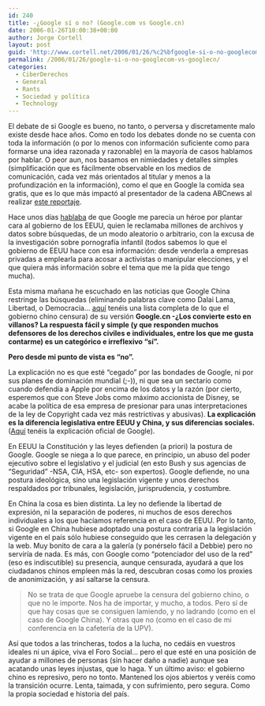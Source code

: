 ```yaml
---
id: 240
title: -¿Google sí­ o no? (Google.com vs Google.cn)
date: 2006-01-26T10:00:38+00:00
author: Jorge Cortell
layout: post
guid: 'http://www.cortell.net/2006/01/26/%c2%bfgoogle-si-o-no-googlecom-vs-googlecn/'
permalink: /2006/01/26/google-si-o-no-googlecom-vs-googlecn/
categories:
  - CiberDerechos
  - General
  - Rants
  - Sociedad y polí­tica
  - Technology
---
```

El debate de si Google es bueno, no tanto, o perversa y discretamente malo existe desde hace años. Como en todo los debates donde no se cuenta con toda la información (o por lo menos con información suficiente como para formarse una idea razonada y razonable) en la mayorí­a de casos hablamos por hablar. O peor aun, nos basamos en nimiedades y detalles simples (simplificación que es fácilmente observable en los medios de comunicación, cada vez más orientados al titular y menos a la profundización en la información), como el que en Google la comida sea gratis, que es lo que más impactó al presentador de la cadena ABCnews al realizar [este reportaje](http://abcnews.go.com/Video/playerIndex?id=1528162).

Hace unos dí­as [hablaba](http://www.cortell.net/2006/01/22/heroes-y-villanos/) de que Google me parecí­a un héroe por plantar cara al gobierno de los EEUU, quien le reclamaba millones de archivos y datos sobre búsquedas, de un modo aleatorio o arbitrario, con la excusa de la investigación sobre pornografí­a infantil (todos sabemos lo que el gobierno de EEUU hace con esa información: desde venderla a empresas privadas a emplearla para acosar a activistas o manipular elecciones, y el que quiera más información sobre el tema que me la pida que tengo mucha).

Esta misma mañana he escuchado en las noticias que Google China restringe las búsquedas (eliminando palabras clave como Dalai Lama, Libertad, o Democracia&#8230; [aquí­](http://en.wikipedia.org/wiki/List_of_words_blocked_by_search_engines_in_Mainland_China) tenéis una lista completa de lo que el gobierno chino censura) de su versión **Google.cn -¿Los convierte esto en villanos? La respuesta fácil y simple (y que responden muchos defensores de los derechos civiles e individuales, entre los que me gusta contarme) es un categórico e irreflexivo &#8220;sí­&#8221;.**

**Pero desde mi punto de vista es &#8220;no&#8221;.**

La explicación no es que esté &#8220;cegado&#8221; por las bondades de Google, ni por sus planes de dominación mundial (;-)), ni que sea un sectario como cuando defendí­a a Apple por encima de los datos y la razón (por cierto, esperemos que con Steve Jobs como máximo accionista de Disney, se acabe la polí­tica de esa empresa de presionar para unas interpretaciones de la ley de Copyright cada vez más restrictivas y abusivas). **La explicación es la diferencia legislativa entre EEUU y China, y sus diferencias sociales.** ([Aquí­](http://money.cnn.com/2006/01/25/news/international/davos_fortune/?cnn=yes) tenéis la explicación oficial de Google).

En EEUU la Constitución y las leyes defienden (a priori) la postura de Google. Google se niega a lo que parece, en principio, un abuso del poder ejecutivo sobre el legislativo y el judicial (en esto Bush y sus agencias de &#8220;Seguridad&#8221; -NSA, CIA, HSA, etc- son expertos). Google defiende, no una postura ideológica, sino una legislación vigente y unos derechos respaldados por tribunales, legislación, jurisprudencia, y costumbre.

En China la cosa es bien distinta. La ley no defiende la libertad de expresión, ni la separación de poderes, ni muchos de esos derechos individuales a los que hací­amos referencia en el caso de EEUU. Por lo tanto, si Google en China hubiese adoptado una postura contraria a la legislación vigente en el paí­s sólo hubiese conseguido que les cerrasen la delegación y la web. Muy bonito de cara a la galerí­a (y ponérselo fácil a Debbie) pero no servirí­a de nada. Es más, con Google como &#8220;potenciador del uso de la red&#8221; (eso es indiscutible) su presencia, aunque censurada, ayudará a que los ciudadanos chinos empleen más la red, descubran cosas como los proxies de anonimización, y así­ saltarse la censura.

> No se trata de que Google apruebe la censura del gobierno chino, o que no le importe. Nos ha de importar, y mucho, a todos. Pero sí­ de que hay cosas que se consiguen lamiendo, y no ladrando (como en el caso de Google China). Y otras que no (como en el caso de mi conferencia en la cafeterí­a de la UPV). 

Así­ que todos a las trincheras, todos a la lucha, no cedáis en vuestros ideales ni un ápice, viva el Foro Social&#8230; pero el que esté en una posición de ayudar a millones de personas (sin hacer daño a nadie) aunque sea acatando unas leyes injustas, que lo haga. Y un último aviso: el gobierno chino es represivo, pero no tonto. Mantened los ojos abiertos y veréis como la transición ocurre. Lenta, taimada, y con sufrimiento, pero segura. Como la propia sociedad e historia del paí­s.